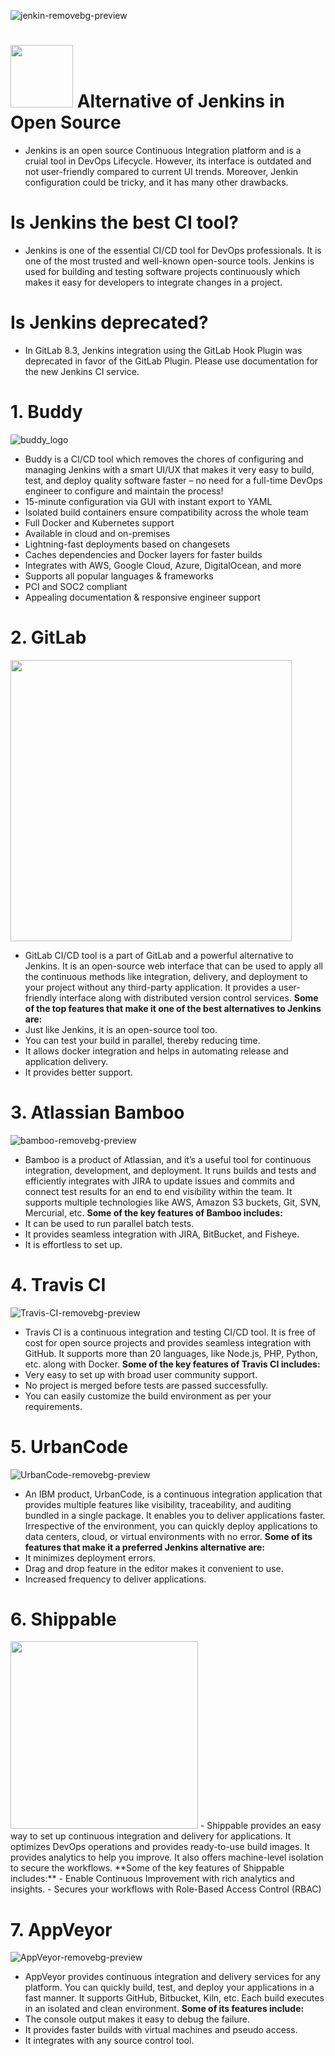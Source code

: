 ![jenkin-removebg-preview](https://user-images.githubusercontent.com/66662965/139694781-2920db9f-3798-42c7-b3cd-6cce786c7f93.png)  
# <img src="https://user-images.githubusercontent.com/66662965/139699778-2823ce13-f466-472e-ae38-e30d55ebcae2.png" width="100px"> Alternative of Jenkins in Open Source 
- Jenkins is an open source Continuous Integration platform and is a cruial tool in DevOps Lifecycle. However, its interface is outdated and not user-friendly compared to current 
UI trends. Moreover, Jenkin configuration could be tricky, and it has many other drawbacks.
# Is Jenkins the best CI tool?
- Jenkins is one of the essential CI/CD tool for DevOps professionals. It is one of the most trusted and well-known open-source tools. Jenkins is used for building and testing
software projects continuously which makes it easy for developers to integrate changes in a project.
# Is Jenkins deprecated?
- In GitLab 8.3, Jenkins integration using the GitLab Hook Plugin was deprecated in favor of the GitLab Plugin. Please use documentation for the new Jenkins CI service.
# 1. Buddy 
![buddy_logo](https://user-images.githubusercontent.com/66662965/139695505-03d0019a-ae62-4e0e-b07b-5b5ab07d2bcd.png)

- Buddy is a CI/CD tool which removes the chores of configuring and managing Jenkins with a smart UI/UX that makes it very easy to build, test, and deploy quality software
faster – no need for a full-time DevOps engineer to configure and maintain the process!
- 15-minute configuration via GUI with instant export to YAML
- Isolated build containers ensure compatibility across the whole team
- Full Docker and Kubernetes support
- Available in cloud and on-premises
- Lightning-fast deployments based on changesets
- Caches dependencies and Docker layers for faster builds
- Integrates with AWS, Google Cloud, Azure, DigitalOcean, and more
- Supports all popular languages & frameworks
- PCI and SOC2 compliant
- Appealing documentation & responsive engineer support
# 2. GitLab
<img src="https://user-images.githubusercontent.com/66662965/139696405-fc6f04b3-e0a4-4fc1-97b0-c8e167d70140.png" width="450px">

- GitLab CI/CD tool is a part of GitLab and a powerful alternative to Jenkins. It is an open-source web interface that can be used to apply all the continuous methods like
integration, delivery, and deployment to your project without any third-party application. It provides a user-friendly interface along with distributed version control services.
**Some of the top features that make it one of the best alternatives to Jenkins are:**
- Just like Jenkins, it is an open-source tool too.
- You can test your build in parallel, thereby reducing time.
- It allows docker integration and helps in automating release and application delivery.
- It provides better support.
# 3. Atlassian Bamboo
![bamboo-removebg-preview](https://user-images.githubusercontent.com/66662965/139698577-185028c6-8ba2-4e61-911d-efb5e24be1c1.png)

- Bamboo is a product of Atlassian, and it’s a useful tool for continuous integration, development, and deployment. It runs builds and tests and efficiently integrates with
JIRA to update issues and commits and connect test results for an end to end visibility within the team. It supports multiple technologies like AWS, Amazon S3 buckets, Git,
SVN, Mercurial, etc.
**Some of the key features of Bamboo includes:**
- It can be used to run parallel batch tests.
- It provides seamless integration with JIRA, BitBucket, and Fisheye.
- It is effortless to set up.
# 4. Travis CI
![Travis-CI-removebg-preview](https://user-images.githubusercontent.com/66662965/139698890-895699c9-e1dd-4336-9fe2-426bd05b87c8.png)

- Travis CI is a continuous integration and testing CI/CD tool. It is free of cost for open source projects and provides seamless integration with GitHub. It supports more than
20 languages, like Node.js, PHP, Python, etc. along with Docker.
**Some of the key features of Travis CI includes:**
- Very easy to set up with broad user community support.
- No project is merged before tests are passed successfully.
- You can easily customize the build environment as per your requirements.

# 5. UrbanCode
![UrbanCode-removebg-preview](https://user-images.githubusercontent.com/66662965/139700891-b4745f3a-b0d3-48e4-8943-713b95f70215.png)
- An IBM product, UrbanCode, is a continuous integration application that provides multiple features like visibility, traceability, and auditing bundled in a single package.
It enables you to deliver applications faster. Irrespective of the environment, you can quickly deploy applications to data centers, cloud, or virtual environments with no error.
**Some of its features that make it a preferred Jenkins alternative are:**
- It minimizes deployment errors.
- Drag and drop feature in the editor makes it convenient to use.
- Increased frequency to deliver applications.

# 6. Shippable

<img src="https://user-images.githubusercontent.com/66662965/139701304-749689f6-4bbf-43c3-824c-b2598b3f615e.png" width="300px">
- Shippable provides an easy way to set up continuous integration and delivery for applications. It optimizes DevOps operations and provides ready-to-use build images. It
provides analytics to help you improve. It also offers machine-level isolation to secure the workflows.
**Some of the key features of Shippable includes:**
- Enable Continuous Improvement with rich analytics and insights.
- Secures your workflows with Role-Based Access Control (RBAC)

# 7. AppVeyor
![AppVeyor-removebg-preview](https://user-images.githubusercontent.com/66662965/139701784-7c45c3ee-a432-4525-b9fe-2d4189342e15.png)
- AppVeyor provides continuous integration and delivery services for any platform. You can quickly build, test, and deploy your applications in a fast manner. It supports
GitHub, Bitbucket, Kiln, etc. Each build executes in an isolated and clean environment.
**Some of its features include:**
- The console output makes it easy to debug the failure.
- It provides faster builds with virtual machines and pseudo access.
- It integrates with any source control tool.













